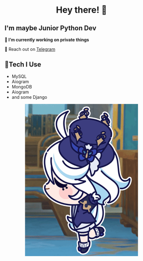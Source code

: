 <!--
**HehPospast/HehPospast** is a ✨ _special_ ✨ repository because its `README.md` (this file) appears on your GitHub profile.

Here are some ideas to get you started:

- 🔭 I’m currently working on ...
- 🌱 I’m currently learning ...
- 👯 I’m looking to collaborate on ...
- 🤔 I’m looking for help with ...
- 💬 Ask me about ...
- 📫 How to reach me: ...
- 😄 Pronouns: ...
- ⚡ Fun fact: ...
-->
<h1 align="center">Hey there! 👋</h1>

<h2>I'm maybe Junior Python Dev</h2>

<p><b>
🔭 I’m currently working on private things
</b></p>

<p>
    💬 Reach out on <a href="https://t.me/HehPospast">Telegram</a>
</p>
<!--
- 🌱 I’m currently learning ****-->


<h2>🔧Tech I Use</h2>

- MySQL
- Aiogram
- MongoDB
- Aiogram
- and some Django

<div id="footer" align="center">
    <img src="https://github.com/HehPospast/HehPospast/blob/main/static/furina-dance.gif" alt = "">
</div>